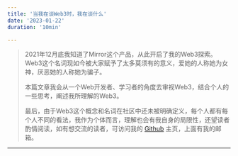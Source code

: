 ```yaml
---
title: '当我在谈Web3时，我在谈什么'
date: '2023-01-22'
duration: '10min'

---
```


>2021年12月底我知道了Mirror这个产品，从此开启了我的Web3探索。Web3这个名词现如今被大家赋予了太多莫须有的意义，爱她的人称她为女神，厌恶她的人称她为骗子。
>
>本篇文章我会从一个Web开发者、学习者的角度去审视Web3，结合个人的一些思考，阐述我所理解的Web3。
>
>最后，由于Web3这个概念和名词在社区中还未被明确定义，每个人都有每个人不同的看法，我作为个体而言，理解也会有我自身的局限性，还望读者酌情阅读，如有想交流的读者，可访问我的 [Github](https://github.com/lesenelir) 主页，上面有我的邮箱。

---



